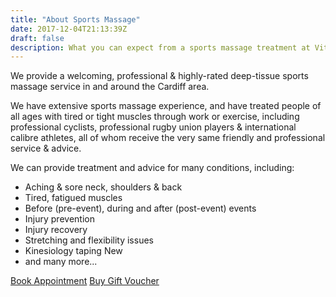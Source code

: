 ```yaml
---
title: "About Sports Massage"
date: 2017-12-04T21:13:39Z
draft: false
description: What you can expect from a sports massage treatment at Vitality Fitness.
---
```


We provide a welcoming, professional & highly-rated deep-tissue sports massage service in and around the Cardiff area.

We have extensive sports massage experience, and have treated people of all ages with tired or tight muscles through work or exercise, including professional cyclists, professional rugby union players & international calibre athletes, all of whom receive the very same friendly and professional service & advice.

We can provide treatment and advice for many conditions, including:

- Aching & sore neck, shoulders & back
- Tired, fatigued muscles
- Before (pre-event), during and after (post-event) events
- Injury prevention
- Injury recovery
- Stretching and flexibility issues
- Kinesiology taping <span class="badge badge-success">New</span>
- and many more...

<a class="btn btn-primary" href="https://app.acuityscheduling.com/schedule.php?owner=14767332" role="button">Book Appointment</a> <a class="btn btn-primary" href="/gift-vouchers/" role="button">Buy Gift Voucher</a>
